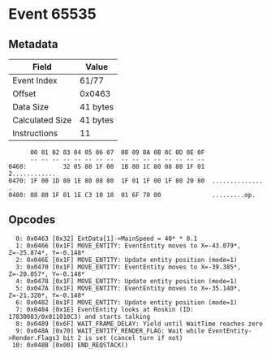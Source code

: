 # Event 65535

## Metadata

| Field           | Value    |
|-----------------|----------|
| Event Index     | 61/77    |
| Offset          | 0x0463   |
| Data Size       | 41 bytes |
| Calculated Size | 41 bytes |
| Instructions    | 11       |

```
      00 01 02 03 04 05 06 07  08 09 0A 0B 0C 0D 0E 0F
      -- -- -- -- -- -- -- --  -- -- -- -- -- -- -- --
0460:          32 05 80 1F 00  1B 80 1C 80 08 80 1F 01     2............
0470: 1F 00 1D 80 1E 80 08 80  1F 01 1F 00 1F 80 20 80  .............. .
0480: 08 80 1F 01 1E C3 10 10  01 6F 70 00              .........op.    
```

## Opcodes

```
  0: 0x0463 [0x32] ExtData[1]->MainSpeed = 40* * 0.1
  1: 0x0466 [0x1F] MOVE_ENTITY: EventEntity moves to X=-43.079*, Z=-25.874*, Y=-0.148*
  2: 0x046E [0x1F] MOVE_ENTITY: Update entity position (mode=1)
  3: 0x0470 [0x1F] MOVE_ENTITY: EventEntity moves to X=-39.385*, Z=-20.057*, Y=-0.148*
  4: 0x0478 [0x1F] MOVE_ENTITY: Update entity position (mode=1)
  5: 0x047A [0x1F] MOVE_ENTITY: EventEntity moves to X=-35.140*, Z=-21.320*, Y=-0.148*
  6: 0x0482 [0x1F] MOVE_ENTITY: Update entity position (mode=1)
  7: 0x0484 [0x1E] EventEntity looks at Roskin (ID: 17830083/0x011010C3) and starts talking
  8: 0x0489 [0x6F] WAIT_FRAME_DELAY: Yield until WaitTime reaches zero
  9: 0x048A [0x70] WAIT_ENTITY_RENDER_FLAG: Wait while EventEntity->Render.Flags3 bit 2 is set (cancel turn if not)
 10: 0x048B [0x00] END_REQSTACK()
```
